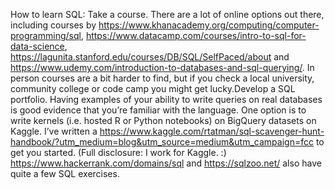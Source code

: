 How to learn SQL:
Take a course. There are a lot of online options out there, including courses by 
https://www.khanacademy.org/computing/computer-programming/sql, 
https://www.datacamp.com/courses/intro-to-sql-for-data-science,
https://lagunita.stanford.edu/courses/DB/SQL/SelfPaced/about and 
https://www.udemy.com/introduction-to-databases-and-sql-querying/. 
In person courses are a bit harder to find, but if you check a local university, community college or code camp you might get
lucky.Develop a SQL portfolio. Having examples of your ability to write queries on real databases is good evidence that you’re
familiar with the language. One option is to write kernels (i.e. hosted R or Python notebooks) on BigQuery datasets on Kaggle.
I’ve written a https://www.kaggle.com/rtatman/sql-scavenger-hunt-handbook/?utm_medium=blog&utm_source=medium&utm_campaign=fcc 
to get you started. (Full disclosure: I work for Kaggle. :) https://www.hackerrank.com/domains/sql and https://sqlzoo.net/ also have quite a few SQL exercises.

